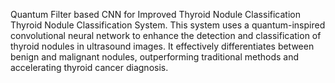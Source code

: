 Quantum Filter based CNN for Improved Thyroid Nodule Classification 
Thyroid Nodule Classification System.  This system uses a quantum-inspired convolutional neural network to enhance the detection and classification of thyroid nodules in ultrasound images. It effectively differentiates between benign and malignant nodules, outperforming traditional methods and accelerating thyroid cancer diagnosis.
